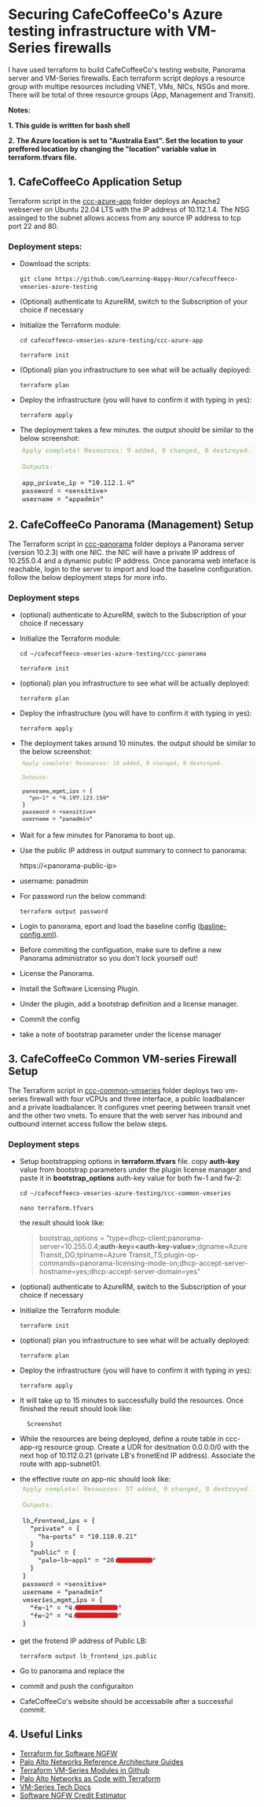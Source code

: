 # Securing CafeCoffeeCo's Azure testing infrastructure with VM-Series firewalls

I have used terraform to build CafeCoffeeCo's testing website, Panorama server and VM-Series firewalls. Each terraform script deploys a resource group with multipe resources including VNET, VMs, NICs, NSGs and more. There will be total of three resource groups (App, Management and Transit).

**Notes:** 

**1. This guide is written for bash shell**

**2. The Azure location is set to "Australia East". Set the location to your preffered location by changing the "location" variable value in __terraform.tfvars__ file.**

## 1. CafeCoffeeCo Application Setup

Terraform script in the [ccc-azure-app](/ccc-azure-app/) folder deploys an Apache2 webserver on Ubuntu 22.04 LTS with the IP address of 10.112.1.4. The NSG assinged to the subnet allows access from any source IP address to tcp port 22 and 80.

### Deployment steps:

- Download the scripts:

    ```
    git clone https://github.com/Learning-Happy-Hour/cafecoffeeco-vmseries-azure-testing
- (Optional) authenticate to AzureRM, switch to the Subscription of your choice if necessary

- Initialize the Terraform module:

    ```
    cd cafecoffeeco-vmseries-azure-testing/ccc-azure-app
    ```
    ```
    terraform init
    ```
- (Optional) plan you infrastructure to see what will be actually deployed:
    
     ```
    terraform plan
    ```    
- Deploy the infrastructure (you will have to confirm it with typing in yes):

    ```
    terraform apply
    ```
- The deployment takes a few minutes. the output should be similar to the below screenshot: 
  ![terraform output](/ccc-azure-app/ccc-app-screenshot.jpg)

## 2. CafeCoffeeCo Panorama (Management) Setup 

The Terraform script in [ccc-panorama](/ccc-panorama/) folder deploys a Panorama server (version 10.2.3) with one NIC. the NIC will have a private IP address of 10.255.0.4 and a dynamic public IP address. Once panorama web inteface is reachable, login to the server to import and load the baseline configuration. follow the below deployment steps for more info.

### Deployment steps

+ (optional) authenticate to AzureRM, switch to the Subscription of your choice if necessary

- Initialize the Terraform module:
    ```
    cd ~/cafecoffeeco-vmseries-azure-testing/ccc-panorama
    ```
    ```
    terraform init
    ```
- (optional) plan you infrastructure to see what will be actually deployed:
    
     ```
    terraform plan
    ```    
- Deploy the infrastructure (you will have to confirm it with typing in yes):

    ```
    terraform apply
    ```
- The deployment takes around 10 minutes. the output should be similar to the below screenshot: 
![terraform output](/ccc-panorama/ccc-panorama-screenshot.jpg)


- Wait for a few minutes for Panorama to boot up.
- Use the public IP address in output summary to connect to panorama:

    https://\<panorama-public-ip\>

-  username: panadmin

- For password run the below command:

    ```
    terraform output password
    ```
- Login to panorama, eport and load the baseline config ([basline-config.xml](/ccc-panorama/baseline-config.xml)).
- Before commiting the configuation, make sure to define a new Panorama administrator so you don't lock yourself out!
- License the Panorama.
- Install the Software Licensing Plugin. 
- Under the plugin, add a bootstrap definition and a license manager.
- Commit the config
- take a note of bootstrap parameter under the license manager


## 3. CafeCoffeeCo Common VM-series Firewall Setup

The Terraform script in [ccc-common-vmseries](/ccc-common-vmseries/) folder deploys two vm-series firewall with four vCPUs and three interface, a public loadbalancer and a private loadbalancer. It configures vnet peering between transit vnet and the other two vnets. To ensure that the web server has inbound and outbound internet access follow the below steps.


### Deployment steps

- Setup bootstrapping options in  **terraform.tfvars** file. copy **auth-key** value from bootstrap parameters under the plugin license manager and paste it in **bootstrap_options** auth-key value for both fw-1 and fw-2:  

    ```
    cd ~/cafecoffeeco-vmseries-azure-testing/ccc-common-vmseries
    ```
    ```
    nano terraform.tfvars
    ```
    the result should look like:

    
    > bootstrap_options = "type=dhcp-client;panorama-server=10.255.0.4;__**auth-key=\<auth-key-value\>**__;dgname=Azure Transit_DG;tplname=Azure Transit_TS;plugin-op-commands=panorama-licensing-mode-on;dhcp-accept-server-hostname=yes;dhcp-accept-server-domain=yes"
    

- (optional) authenticate to AzureRM, switch to the Subscription of your choice if necessary

- Initialize the Terraform module:

    ```
    terraform init
    ```
- (optional) plan you infrastructure to see what will be actually deployed:
    
     ```
    terraform plan
    ```    
- Deploy the infrastructure (you will have to confirm it with typing in yes):

    ```
    terraform apply
    ```
- It will take up to 15 minutes to successfully build the resources. Once finished the result should look like:

        Screenshot

- While the resources are being deployed, define a route table in ccc-app-rg resource group. Create a UDR for desitnation 0.0.0.0/0 with the next hop of 10.112.0.21 (private LB's fronetEnd IP address). Associate the route with app-subnet01.
- the effective route on app-nic should look like:
![terraform output](/ccc-common-vmseries/ccc-vmseries-screenshot.jpg)

- get the frotend IP address of Public LB:
    ```
    terraform output lb_frontend_ips.public
    ```
- Go to panorama and replace the 


- commit and push the configuraiton
- CafeCoffeeCo's website should be accessabile after a successful commit.

## 4. Useful Links

- [Terraform for Software NGFW](https://pan.dev/swfw/) 
- [Palo Alto Networks  Reference Architecture Guides](https://www.paloaltonetworks.com/resources/reference-architectures)
- [Terraform VM-Series Modules in Github](https://github.com/PaloAltoNetworks/terraform-azurerm-vmseries-modules)
- [Palo Alto Networks as Code with Terraform](https://pan.dev/terraform/)
- [VM-Series Tech Docs](https://docs.paloaltonetworks.com/vm-series)
- [Software NGFW Credit Estimator](https://www.paloaltonetworks.com/resources/tools/ngfw-credits-estimator)



